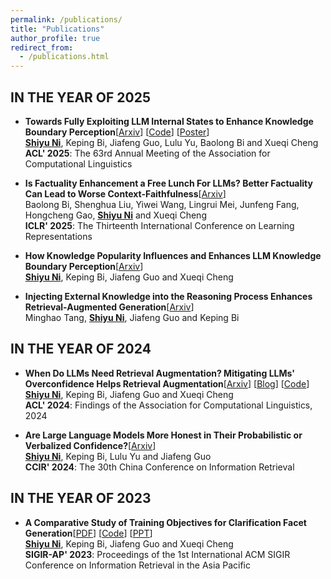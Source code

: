 ```yaml
---
permalink: /publications/
title: "Publications"
author_profile: true
redirect_from: 
  - /publications.html
---
```




## IN THE YEAR OF 2025

- **Towards Fully Exploiting LLM Internal States to Enhance Knowledge Boundary Perception**[[Arxiv](https://arxiv.org/abs/2502.11677)] [[Code](https://github.com/ShiyuNee/LLM-Knowledge-Boundary-Perception-via-Internal-States)] [[Poster](https://github.com/Trustworthy-Information-Access/LLM-Knowledge-Boundary-Perception-via-Internal-States/blob/master/poster.pdf)]<br><ins>**Shiyu Ni**</ins>, Keping Bi, Jiafeng Guo, Lulu Yu, Baolong Bi and Xueqi Cheng  <br>**ACL' 2025**:  The 63rd Annual Meeting of the Association for Computational Linguistics

- **Is Factuality Enhancement a Free Lunch For LLMs? Better Factuality Can Lead to Worse Context-Faithfulness**[[Arxiv](https://arxiv.org/abs/2404.00216)]  <br>Baolong Bi, Shenghua Liu, Yiwei Wang, Lingrui Mei, Junfeng Fang, Hongcheng Gao, <ins>**Shiyu Ni**</ins> and Xueqi Cheng  <br>**ICLR' 2025**:  The Thirteenth International Conference on Learning Representations

- **How Knowledge Popularity Influences and Enhances LLM Knowledge Boundary Perception**[[Arxiv](https://arxiv.org/pdf/2505.17537)]<br>
  <ins>**Shiyu Ni**</ins>, Keping Bi, Jiafeng Guo and Xueqi Cheng  <br>
  
- **Injecting External Knowledge into the Reasoning Process Enhances Retrieval-Augmented Generation**[[Arxiv](https://www.arxiv.org/abs/2507.19333)]<br>Minghao Tang, <ins>**Shiyu Ni**</ins>, Jiafeng Guo and Keping Bi  <br>
  
  

## IN THE YEAR OF 2024

- **When Do LLMs Need Retrieval Augmentation? Mitigating LLMs' Overconfidence Helps Retrieval Augmentation**[[Arxiv](https://arxiv.org/abs/2402.11457)] [[Blog](https://mp.weixin.qq.com/s/yhkGXXjYdoM-KIhHGgdjdA)] [[Code](https://github.com/ShiyuNee/When-to-Retrieve)]<br>
  <ins>**Shiyu Ni**</ins>, Keping Bi, Jiafeng Guo and Xueqi Cheng  <br>**ACL' 2024**:  Findings of the Association for Computational Linguistics, 2024

- **Are Large Language Models More Honest in Their Probabilistic or Verbalized Confidence?**[[Arxiv](https://arxiv.org/pdf/2408.09773)]<br>
  <ins>**Shiyu Ni**</ins>, Keping Bi, Lulu Yu and Jiafeng Guo  <br>**CCIR' 2024**: The 30th China Conference on Information Retrieval
  
  

IN THE YEAR OF 2023
------

- **A Comparative Study of Training Objectives for Clarification Facet Generation**[[PDF](https://arxiv.org/pdf/2310.00703v1.pdf)] [[Code](https://github.com/ShiyuNee/Facet-Generation)] [[PPT](https://github.com/ShiyuNee/Facet-Generation/blob/master/SIGIR-AP2023-Shiyu.pptx)] <br>
  <ins>**Shiyu Ni**</ins>, Keping Bi, Jiafeng Guo and Xueqi Cheng  <br>**SIGIR-AP' 2023**: Proceedings of the 1st International ACM SIGIR Conference on Information Retrieval in the Asia Pacific
  
  
